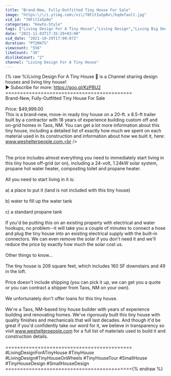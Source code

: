 ```yaml
---
title: "Brand-New, Fully-Outfitted Tiny House For Sale"
image: "https:\/\/i.ytimg.com\/vi\/78FitIa5p0o\/hqdefault.jpg"
vid_id: "78FitIa5p0o"
categories: "Howto-Style"
tags: ["Living Design For A Tiny House","Living Design","Living Big Design"]
date: "2021-11-03T17:35:29+03:00"
vid_date: "2021-10-29T17:00:07Z"
duration: "PT2M47S"
viewcount: "556"
likeCount: "30"
dislikeCount: "2"
channel: "Living Design For A Tiny House"
---
```

{% raw %}Living Design For A Tiny House 🏡 is a Channel sharing design houses and living tiny house!<br />► Subscribe for more: <a rel="nofollow" target="blank" href="https://goo.gl/KzPBU2">https://goo.gl/KzPBU2</a><br />===========================================<br />Brand-New, Fully-Outfitted Tiny House For Sale<br /><br />Price: $49,999.00<br />This is a brand-new, move-in ready tiny house on a 20-ft. x 8.5-ft trailer built by a contractor with 18 years of experience building custom off and on-grid homes in Taos, NM. You can get a lot more information about this tiny house, including a detailed list of exactly how much we spent on each material used in its construction and information about how we built it, here: www.weshelterpeople.com.<br /><br /><br /><br />The price includes almost everything you need to immediately start living in this tiny house off-grid (or on), including a 24-volt, 1.24kW solar system, propane hot water heater, composting toilet and propane heater. <br /><br />All you need to start living in it is:<br /><br />a) a place to put it (land is not included with this tiny house) <br /><br />b) water to fill up the water tank <br /><br />c) a standard propane tank<br /><br />If you'd be putting this on an existing property with electrical and water hookups, no problem--it will take you a couple of minutes to connect a hose and plug the tiny house into an existing electrical supply with the built-in connectors. We can even remove the solar if you don't need it and we'll reduce the price by exactly how much the solar cost us.<br /><br />Other things to know...<br /><br />The tiny house is 209 square feet, which includes 160 SF downstairs and 49 in the loft.<br /><br />Price doesn't include shipping (you can pick it up, we can get you a quote or you can contract a shipper from Taos, NM on your own).<br /><br />We unfortunately don't offer loans for this tiny house.<br /><br />We're a Taos, NM-based tiny house builder with years of experience building and renovating homes. We've rigorously built this tiny house with quality finishes and mechanicals that will last decades. And though it'd be great if you'd confidently take our word for it, we believe in transparency so visit www.weshelterpeople.com for a full list of materials used to build it and construction details.<br /><br />===========================================<br />#LivingDesignForATinyHouse #TinyHouse #LivingDesign#TinyHouseOnWheels #TinyHouseTour #SmallHouse #TinyHouseDesign #SmallHouseDesign<br />==========================================={% endraw %}
